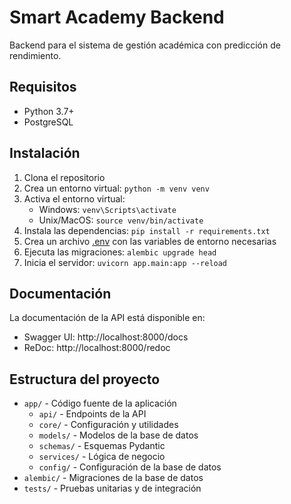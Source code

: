 # Smart Academy Backend

Backend para el sistema de gestión académica con predicción de rendimiento.

## Requisitos

- Python 3.7+
- PostgreSQL

## Instalación

1. Clona el repositorio
2. Crea un entorno virtual: `python -m venv venv`
3. Activa el entorno virtual:
   - Windows: `venv\Scripts\activate`
   - Unix/MacOS: `source venv/bin/activate`
4. Instala las dependencias: `pip install -r requirements.txt`
5. Crea un archivo [.env](cci:7://file:///c:/Users/contr/Documents/Repositorios%20de%20Git/BackendSmartAcademy/.env:0:0-0:0) con las variables de entorno necesarias
6. Ejecuta las migraciones: `alembic upgrade head`
7. Inicia el servidor: `uvicorn app.main:app --reload`

## Documentación

La documentación de la API está disponible en:
- Swagger UI: http://localhost:8000/docs
- ReDoc: http://localhost:8000/redoc

## Estructura del proyecto

- `app/` - Código fuente de la aplicación
  - `api/` - Endpoints de la API
  - `core/` - Configuración y utilidades
  - `models/` - Modelos de la base de datos
  - `schemas/` - Esquemas Pydantic
  - `services/` - Lógica de negocio
  - `config/` - Configuración de la base de datos
- `alembic/` - Migraciones de la base de datos
- `tests/` - Pruebas unitarias y de integración